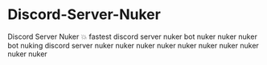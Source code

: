 # Discord-Server-Nuker
Discord Server Nuker 💥 fastest discord server nuker bot nuker nuker nuker bot nuking discord server nuker nuker nuker nuker nuker nuker nuker nuker nuker nuker
